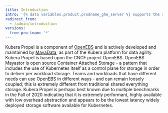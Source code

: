 ```yaml
---
title: Introduction
intro: '{% data variables.product.prodname_ghe_server %} supports the same powerful API available on {% data variables.product.prodname_dotcom_the_website %} as well as its own set of API endpoints.'
redirect_from:
  - /admin/introduction
versions:
  free-pro-team: '*'
---
```


Kubera Propel is a component of  [OpenEBS](https://openebs.io/) and is actively developed and maintained by [MayaData](https://mayadata.io/), as part of the Kubera platform for data agility. Kubera Propel is based upon the CNCF project OpenEBS. OpenEBS Mayastor is open source Container Attached Storage - a pattern that includes the use of Kubernetes itself as a control plane for storage in order to deliver per workload storage. Teams and workloads that have different needs can use OpenEBS in different ways - and can remain loosely coupled; this is extremely different from traditional shared everything storage.  Kubera Propel is perhaps best known due to multiple benchmarks in the Fall of 2020  indicating that it is extremely performant, highly available with low overhead abstraction and appears to be the lowest latency widely deployed storage software available for Kubernetes.  


